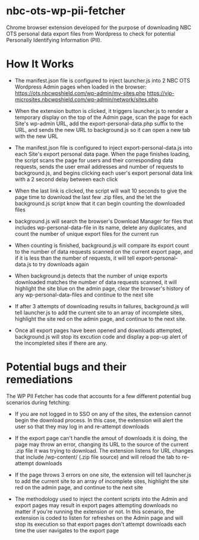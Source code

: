 # nbc-ots-wp-pii-fetcher
Chrome browser extension developed for the purpose of downloading NBC OTS personal data export files from Wordpress to check for potential Personally Identifying Information (PII).

# How It Works
- The manifest.json file is configured to inject launcher.js into 2 NBC OTS Wordpress Admin pages when loaded in the browser:
  https://ots.nbcwpshield.com/wp-admin/my-sites.php
  https://vip-microsites.nbcwpshield.com/wp-admin/network/sites.php

- When the extension button is clicked, it triggers launcher.js to render a temporary display on the top of the Admin page, scan the page for each Site's wp-admin URL, add the export-personal-data.php suffix to the URL, and sends the new URL to background.js so it can open a new tab with the new URL

- The manifest.json file is configured to inject export-personal-data.js into each Site's export personal data page. When the page finishes loading, the script scans the page for users and their corresponding data requests, sends the user email addresses and number of requests to background.js, and begins clicking each user's export personal data link with a 2 second delay between each click

- When the last link is clicked, the script will wait 10 seconds to give the page time to download the last few .zip files, and the let the background.js script know that it can begin counting the downloaded files

- background.js will search the browser's Download Manager for files that includes wp-personal-data-file in its name, delete any duplicates, and count the number of unique export files for the current run

- When counting is finished, background.js will compare its export count to the number of data requests scanned on the current export page, and if it is less than the number of requests, it will tell export-personal-data.js to try downloads again

- When background.js detects that the number of uniqe exports downloaded matches the number of data requests scanned, it will highlight the site blue on the admin page, clear the browser's history of any wp-personal-data-files and continue to the next site

- If after 3 attempts of downloading results in failures, background.js will tell launcher.js to add the current site to an array of incomplete sites, highlight the site red on the admin page, and continue to the next site.

- Once all export pages have been opened and downloads attempted, background.js will stop its excution code and display a pop-up alert of the incompleted sites if there are any.

# Potential bugs and their remediations
The WP PII Fetcher has code that accounts for a few different potential bug scenarios during fetching:

- If you are not logged in to SSO on any of the sites, the extension cannot begin the download process. In this case, the extension will alert the user so that they may log in and re-attempt downloads

- If the export page can't handle the amout of downloads it is doing, the page may throw an error, changing its URL to the source of the current .zip file it was trying to download. The extension listens for URL changes that include /wp-content/ (.zip file source) and will reload the tab to re-attempt downloads

- If the page throws 3 errors on one site, the extension will tell launcher.js to add the current site to an array of incomplete sites, highlight the site red on the admin page, and continue to the next site

- The methodology used to inject the content scripts into the Admin and export pages may result in export pages attempting downloads no matter if you're running the extension or not. In this scenario, the extension is coded to listen for refreshes on the Admin page and will stop its execution so that export pages don't attempt downloads each time the user navigates to the export page
